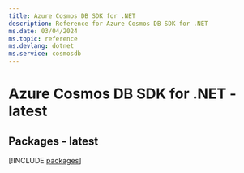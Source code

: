 ```yaml
---
title: Azure Cosmos DB SDK for .NET
description: Reference for Azure Cosmos DB SDK for .NET
ms.date: 03/04/2024
ms.topic: reference
ms.devlang: dotnet
ms.service: cosmosdb
---
```

# Azure Cosmos DB SDK for .NET - latest
## Packages - latest
[!INCLUDE [packages](cosmos-db-index.md)]